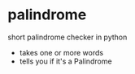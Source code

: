 # palindrome
short palindrome checker in python

- takes one or more words
- tells you if it's a Palindrome
